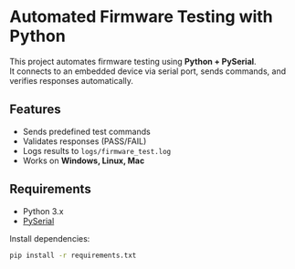 # Automated Firmware Testing with Python

This project automates firmware testing using **Python + PySerial**.  
It connects to an embedded device via serial port, sends commands, and verifies responses automatically.

## Features
- Sends predefined test commands
- Validates responses (PASS/FAIL)
- Logs results to `logs/firmware_test.log`
- Works on **Windows, Linux, Mac**

## Requirements
- Python 3.x
- [PySerial](https://pypi.org/project/pyserial/)

Install dependencies:
```bash
pip install -r requirements.txt
